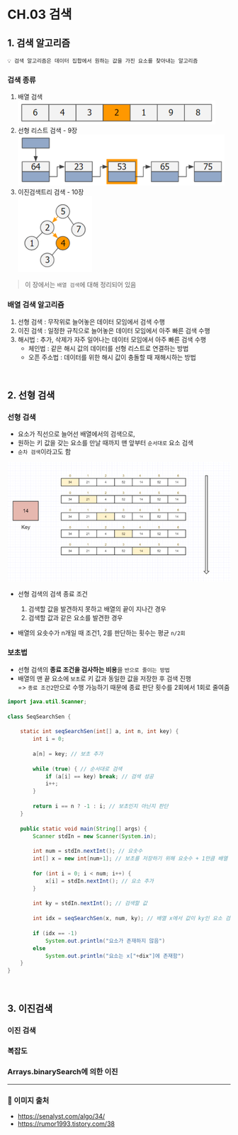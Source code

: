 # CH.03 검색

## 1. 검색 알고리즘

```
💡 검색 알고리즘은 데이터 집합에서 원하는 값을 가진 요소를 찾아내는 알고리즘
```

### 검색 종류
1. 배열 검색 <br/> ![Array Search](./img/03.array_search.PNG)
2. 선형 리스트 검색 - 9장 <br/> ![Linear List Search](./img/03.linear_list_search.PNG)
3. 이진검색트리 검색 - 10장 <br/> ![Binary Search Tree Search](./img/03.binary_search_tree_search.PNG)

> 이 장에서는 `배열 검색`에 대해 정리되어 있음

### 배열 검색 알고리즘
1. 선형 검색 : 무작위로 늘어놓은 데이터 모임에서 검색 수행
2. 이진 검색 : 일정한 규칙으로 늘어놓은 데이터 모임에서 아주 빠른 검색 수행
3. 해시법 : 추가, 삭제가 자주 일어나는 데이터 모임에서 아주 빠른 검색 수행
   - 체인법 : 같은 해시 값의 데이터를 선형 리스트로 연결하는 방법
   - 오픈 주소법 : 데이터를 위한 해시 값이 충돌할 때 재해시하는 방법

<br/>

## 2. 선형 검색

### 선형 검색
- 요소가 직선으로 늘어선 배열에서의 검색으로,
- 원하는 키 값을 갖는 요소를 만날 때까지 맨 앞부터 `순서대로` 요소 검색
- `순차 검색`이라고도 함

![Linear Search](./img/03.linear_search.png)

- 선형 검색의 검색 종료 조건
  1. 검색할 값을 발견하지 못하고 배열의 끝이 지나간 경우
  2. 검색할 값과 같은 요소를 발견한 경우

- 배열의 요솟수가 n개일 때 조건1, 2를 판단하는 횟수는 평균 `n/2회`

### 보초법
- 선형 검색의 **종료 조건을 검사하는 비용**을 `반으로 줄이는 방법`
- 배열의 맨 끝 요소에 `보초`로 키 값과 동일한 값을 저장한 후 검색 진행 <br/> => `종료 조건2`만으로 수행 가능하기 때문에 종료 판단 횟수를 2회에서 1회로 줄여줌

```java
import java.util.Scanner;

class SeqSearchSen {

    static int seqSearchSen(int[] a, int n, int key) {
        int i = 0;

        a[n] = key; // 보초 추가

        while (true) { // 순서대로 검색
            if (a[i] == key) break; // 검색 성공
            i++;
        }

        return i == n ? -1 : i; // 보초인지 아닌지 판단
    }

    public static void main(String[] args) {
        Scanner stdIn = new Scanner(System.in);

        int num = stdIn.nextInt(); // 요솟수
        int[] x = new int[num+1]; // 보초를 저장하기 위해 요솟수 + 1만큼 배열 생성

        for (int i = 0; i < num; i++) {
            x[i] = stdIn.nextInt(); // 요소 추가
        }

        int ky = stdIn.nextInt(); // 검색할 값

        int idx = seqSearchSen(x, num, ky); // 배열 x에서 값이 ky인 요소 검색
        
        if (idx == -1)
            System.out.println("요소가 존재하지 않음")
        else
            System.out.println("요소는 x["+dix"]에 존재함")
    }
}
```

<br/>

## 3. 이진검색

### 이진 검색
### 복잡도
### Arrays.binarySearch에 의한 이진 

---
### 🎨 이미지 출처
- https://senalyst.com/algo/34/
- https://rumor1993.tistory.com/38